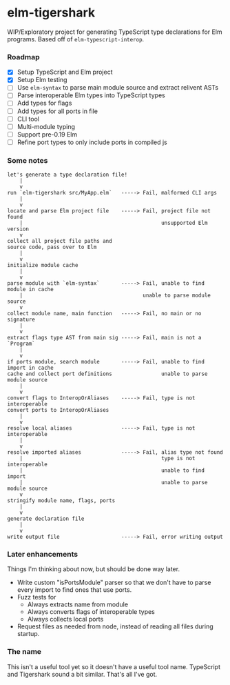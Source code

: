 # elm-tigershark

WIP/Exploratory project for generating TypeScript type declarations for Elm
programs. Based off of `elm-typescript-interop`.

### Roadmap

- [x] Setup TypeScript and Elm project
- [x] Setup Elm testing
- [ ] Use `elm-syntax` to parse main module source and extract relivent ASTs
- [ ] Parse interoperable Elm types into TypeScript types
- [ ] Add types for flags
- [ ] Add types for all ports in file
- [ ] CLI tool
- [ ] Multi-module typing
- [ ] Support pre-0.19 Elm
- [ ] Refine port types to only include ports in compiled js

### Some notes

```
let's generate a type declaration file!
    |
    v
run `elm-tigershark src/MyApp.elm`   -----> Fail, malformed CLI args
    |
    v
locate and parse Elm project file    -----> Fail, project file not found
    |                                             unsupported Elm version
    v
collect all project file paths and
source code, pass over to Elm
    |
    v
initialize module cache
    |
    v
parse module with `elm-syntax`       -----> Fail, unable to find module in cache
    |                                       unable to parse module source
    v
collect module name, main function   -----> Fail, no main or no signature
    |
    v
extract flags type AST from main sig -----> Fail, main is not a `Program`
    |
    v
if ports module, search module       -----> Fail, unable to find import in cache
cache and collect port definitions                unable to parse module source
    |
    v
convert flags to InteropOrAliases    -----> Fail, type is not interoperable
convert ports to InteropOrAliases
    |
    v
resolve local aliases                -----> Fail, type is not interoperable
    |
    v
resolve imported aliases             -----> Fail, alias type not found
    |                                             type is not interoperable
    |                                             unable to find import
    |                                             unable to parse module source
    v
stringify module name, flags, ports
    |
    v
generate declaration file
    |
    v
write output file                    -----> Fail, error writing output
```

### Later enhancements

Things I'm thinking about now, but should be done way later.

- Write custom "isPortsModule" parser so that we don't have to parse every
  import to find ones that use ports.
- Fuzz tests for
    - Always extracts name from module
    - Always converts flags of interoperable types
    - Always collects local ports
- Request files as needed from node, instead of reading all files during
  startup.

### The name

This isn't a useful tool yet so it doesn't have a useful tool name. TypeScript
and Tigershark sound a bit similar. That's all I've got.
